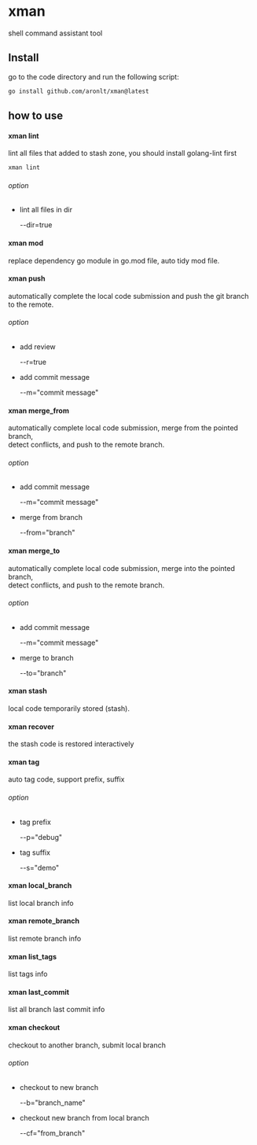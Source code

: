 # xman
shell command assistant tool

## Install
go to the code directory and run the following script:

```bash
go install github.com/aronlt/xman@latest
```

## how to use
#### xman lint
lint all files that added to stash zone, you should install golang-lint first
```bash
xman lint
```
###### option

* lint all files in dir

    --dir=true

#### xman mod
replace dependency go module in go.mod file, auto tidy mod file.

#### xman push
automatically complete the local code submission and push the git branch to the remote.

###### option
* add review
 
    --r=true
 
* add commit message
 
  --m="commit message"

#### xman merge_from
automatically complete local code submission, merge from the pointed branch, </br> detect conflicts, and push to the remote branch.

###### option
* add commit message
 
    --m="commit message"
 
* merge from branch
 
  --from="branch"

#### xman merge_to
automatically complete local code submission, merge into the pointed branch, </br> detect conflicts, and push to the remote branch.

###### option
* add commit message

  --m="commit message"

* merge to branch

  --to="branch"

#### xman stash
local code temporarily stored (stash).

#### xman recover
the stash code is restored interactively

#### xman tag
auto tag code, support prefix, suffix

###### option
* tag prefix
 
  --p="debug"

* tag suffix
 
  --s="demo"


#### xman local_branch
list local branch info

#### xman remote_branch
list remote branch info

#### xman list_tags
list tags info

#### xman last_commit
list all branch last commit info

#### xman checkout
checkout to another branch, submit local branch
###### option
* checkout to new branch

    --b="branch_name" 

* checkout new branch from local branch
 
    --cf="from_branch" 







